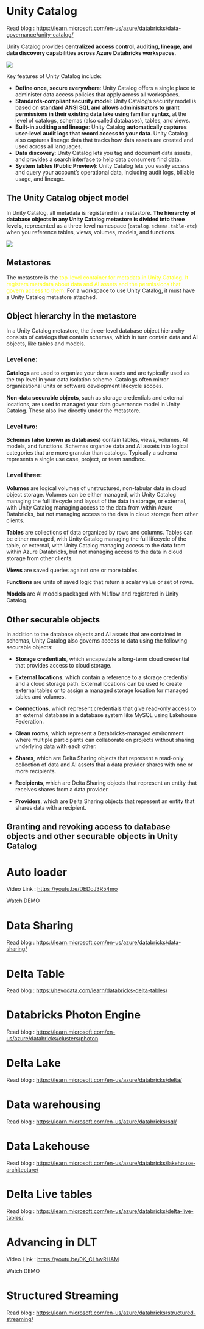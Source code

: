 # Unity Catalog

Read blog : https://learn.microsoft.com/en-us/azure/databricks/data-governance/unity-catalog/
 
Unity Catalog provides **centralized access control, auditing, lineage, and data discovery capabilities across Azure Databricks workspaces**.

![](https://learn.microsoft.com/en-us/azure/databricks/_static/images/unity-catalog/with-unity-catalog.png
)

Key features of Unity Catalog include:

* **Define once, secure everywhere**: Unity Catalog offers a single place to administer data access policies that apply across all workspaces.
* **Standards-compliant security model**: Unity Catalog’s security model is based on **standard ANSI SQL and allows administrators to grant permissions in their existing data lake using familiar syntax**, at the level of catalogs, schemas (also called databases), tables, and views.
* **Built-in auditing and lineage**: Unity Catalog **automatically captures user-level audit logs that record access to your data**. Unity Catalog also captures lineage data that tracks how data assets are created and used across all languages.
* **Data discovery**: Unity Catalog lets you tag and document data assets, and provides a search interface to help data consumers find data.
* **System tables (Public Preview)**: Unity Catalog lets you easily access and query your account’s operational data, including audit logs, billable usage, and lineage.


## The Unity Catalog object model

In Unity Catalog, all metadata is registered in a metastore. **The hierarchy of database objects in any Unity Catalog metastore is divided into three levels**, represented as a three-level namespace (`catalog.schema.table-etc`) when you reference tables, views, volumes, models, and functions.

![](https://learn.microsoft.com/en-us/azure/databricks/_static/images/unity-catalog/object-model.png)

## Metastores
The metastore is the <span style="color:yellow">top-level container for metadata in Unity Catalog. It registers metadata about data and AI assets and the permissions that govern access to them.</span> For a workspace to use Unity Catalog, it must have a Unity Catalog metastore attached.


## Object hierarchy in the metastore
In a Unity Catalog metastore, the three-level database object hierarchy consists of catalogs that contain schemas, which in turn contain data and AI objects, like tables and models.

### Level one:

**Catalogs** are used to organize your data assets and are typically used as the top level in your data isolation scheme. Catalogs often mirror organizational units or software development lifecycle scopes. 

**Non-data securable objects**, such as storage credentials and external locations, are used to managed your data governance model in Unity Catalog. These also live directly under the metastore. 

### Level two:

**Schemas (also known as databases)** contain tables, views, volumes, AI models, and functions. Schemas organize data and AI assets into logical categories that are more granular than catalogs. Typically a schema represents a single use case, project, or team sandbox. 

### Level three:

**Volumes** are logical volumes of unstructured, non-tabular data in cloud object storage. Volumes can be either managed, with Unity Catalog managing the full lifecycle and layout of the data in storage, or external, with Unity Catalog managing access to the data from within Azure Databricks, but not managing access to the data in cloud storage from other clients. 

**Tables** are collections of data organized by rows and columns. Tables can be either managed, with Unity Catalog managing the full lifecycle of the table, or external, with Unity Catalog managing access to the data from within Azure Databricks, but not managing access to the data in cloud storage from other clients. 

**Views** are saved queries against one or more tables. 

**Functions** are units of saved logic that return a scalar value or set of rows. 

**Models** are AI models packaged with MLflow and registered in Unity Catalog. 

## Other securable objects
In addition to the database objects and AI assets that are contained in schemas, Unity Catalog also governs access to data using the following securable objects:

* **Storage credentials**, which encapsulate a long-term cloud credential that provides access to cloud storage. 

* **External locations**, which contain a reference to a storage credential and a cloud storage path. External locations can be used to create external tables or to assign a managed storage location for managed tables and volumes. 

* **Connections**, which represent credentials that give read-only access to an external database in a database system like MySQL using Lakehouse Federation. 

* **Clean rooms**, which represent a Databricks-managed environment where multiple participants can collaborate on projects without sharing underlying data with each other.

* **Shares**, which are Delta Sharing objects that represent a read-only collection of data and AI assets that a data provider shares with one or more recipients.

* **Recipients**, which are Delta Sharing objects that represent an entity that receives shares from a data provider.

* **Providers**, which are Delta Sharing objects that represent an entity that shares data with a recipient.


## Granting and revoking access to database objects and other securable objects in Unity Catalog

# Auto loader

Video Link : https://youtu.be/DEDcJ3R54mo


Watch DEMO
# Data Sharing

Read blog : https://learn.microsoft.com/en-us/azure/databricks/data-sharing/



# Delta Table

Read blog : https://hevodata.com/learn/databricks-delta-tables/ 



# Databricks Photon Engine

Read blog : https://learn.microsoft.com/en-us/azure/databricks/clusters/photon 




# Delta Lake

Read blog : https://learn.microsoft.com/en-us/azure/databricks/delta/



# Data warehousing

Read blog : https://learn.microsoft.com/en-us/azure/databricks/sql/



# Data Lakehouse

Read blog : https://learn.microsoft.com/en-us/azure/databricks/lakehouse-architecture/



# Delta Live tables

Read blog : https://learn.microsoft.com/en-us/azure/databricks/delta-live-tables/



# Advancing in DLT

Video Link : https://youtu.be/0K_CLhwRHAM


Watch DEMO
# Structured Streaming
Read blog : https://learn.microsoft.com/en-us/azure/databricks/structured-streaming/


